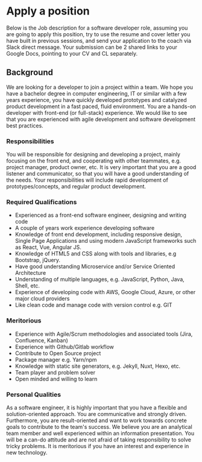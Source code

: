 # Apply a position

Below is the Job description for a software developer role, assuming you are going to apply this position, try to use the resume and cover letter you have built in previous sessions, and send your application to the coach via Slack direct message. Your submission can be 2 shared links to your Google Docs, pointing to your CV and CL separately.


## Background

We are looking for a developer to join a project within a team. We hope you have a bachelor degree in computer engineering, IT or similar with a few years experience, you have quickly developed prototypes and catalyzed product development in a fast paced, fluid environment. You are a hands-on developer with front-end (or full-stack) experience. We would like to see that you are experienced with agile development and software development best practices.

### Responsibilities

You will be responsible for designing and developing a project, mainly focusing on the front end, and cooperating with other teammates, e.g. project manager, product owner, etc. It is very important that you are a good listener and communicator, so that you will have a good understanding of the needs. Your responsibilities will include rapid development of prototypes/concepts, and regular product development.

### Required Qualifications

- Experienced as a front-end software engineer, designing and writing code
- A couple of years work experience developing software
- Knowledge of front end development, including responsive design, Single Page  Applications and using modern JavaScript frameworks such as React, Vue, Angular JS.
- Knowledge of HTML5 and CSS along with tools and libraries, e.g Bootstrap, jQuery.
- Have good understanding Microservice and/or Service Oriented Architecture
- Understanding of multiple languages, e.g. JavaScript, Python, Java, Shell, etc.
- Experience of developing code with AWS, Google Cloud, Azure, or other major cloud providers
- Like clean code and manage code with version control e.g. GIT
 
### Meritorious
 
- Experience with Agile/Scrum methodologies and associated tools (Jira, Confluence, Kanban)
- Experience with Github/Gitlab workflow
- Contribute to Open Source project
- Package manager e.g. Yarn/npm
- Knowledge with static site generators, e.g. Jekyll, Nuxt, Hexo, etc.
- Team player and problem solver
- Open minded and willing to learn

### Personal Qualities
 
As a software engineer, it is highly important that you have a flexible and solution-oriented approach. You are communicative and strongly driven. Furthermore, you are result-oriented and want to work towards concrete goals to contribute to the team's success. We believe you are an analytical team member and well experienced within an information presentation. You will be a can-do attitude and are not afraid of taking responsibility to solve tricky problems. It is meritorious if you have an interest and experience in new technology.
